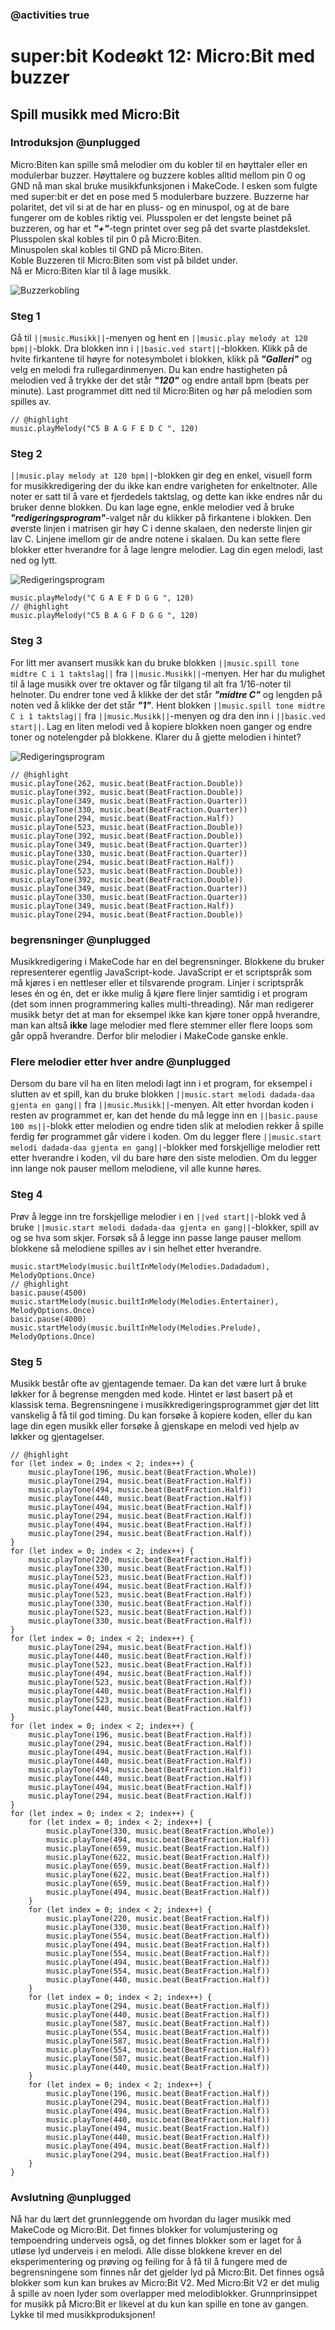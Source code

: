 ### @activities true

# super:bit Kodeøkt 12: Micro:Bit med buzzer
## Spill musikk med Micro:Bit
### Introduksjon @unplugged

Micro:Biten kan spille små melodier om du kobler til en høyttaler eller en modulerbar buzzer.
Høyttalere og buzzere kobles alltid mellom pin 0 og GND nå man skal bruke musikkfunksjonen i MakeCode.
I esken som fulgte med super:bit er det en pose med 5 modulerbare buzzere.
Buzzerne har polaritet, det vil si at de har en pluss- og en minuspol, og at de bare fungerer om de kobles riktig vei.
Plusspolen er det lengste beinet på buzzeren, og har et ***"+"***-tegn printet over seg på det svarte plastdekslet.<br>
Plusspolen skal kobles til pin 0 på Micro:Biten.<br>
Minuspolen skal kobles til GND på Micro:Biten.<br>
Koble Buzzeren til Micro:Biten som vist på bildet under.<br>
Nå er Micro:Biten klar til å lage musikk.

![Buzzerkobling](https://raw.githubusercontent.com/Yngel72/Superbit/master/static/Buzzerkobling2.jpg)

### Steg 1

Gå til ``||music.Musikk||``-menyen og hent en ``||music.play melody at 120 bpm||``-blokk.
Dra blokken inn i ``||basic.ved start||``-blokken.
Klikk på de hvite firkantene til høyre for notesymbolet i blokken, klikk på ***"Galleri"*** og velg en melodi fra rullegardinmenyen.
Du kan endre hastigheten på melodien ved å trykke der det står ***"120"*** og endre antall bpm (beats per minute).
Last programmet ditt ned til Micro:Biten og hør på melodien som spilles av.

```blocks
// @highlight
music.playMelody("C5 B A G F E D C ", 120)
```

### Steg 2

``||music.play melody at 120 bpm||``-blokken gir deg en enkel, visuell form for musikkredigering der du ikke kan endre varigheten for enkeltnoter.
Alle noter er satt til å vare et fjerdedels taktslag, og dette kan ikke endres når du bruker denne blokken.
Du kan lage egne, enkle melodier ved å bruke ***"redigeringsprogram"***-valget når du klikker på firkantene i blokken.
Den øverste linjen i matrisen gir høy C i denne skalaen, den nederste linjen gir lav C.
Linjene imellom gir de andre notene i skalaen.
Du kan sette flere blokker etter hverandre for å lage lengre melodier.
Lag din egen melodi, last ned og lytt.

![Redigeringsprogram](https://raw.githubusercontent.com/Yngel72/Superbit/master/static/Musikkeditor1.jpg)

```blocks
music.playMelody("C G A E F D G G ", 120)
// @highlight
music.playMelody("C5 B A G F D G G ", 120)
```

### Steg 3

For litt mer avansert musikk kan du bruke blokken ``||music.spill tone midtre C i 1 taktslag||`` fra ``||music.Musikk||``-menyen.
Her har du mulighet til å lage musikk over tre oktaver og får tilgang til alt fra 1/16-noter til helnoter.
Du endrer tone ved å klikke der det står ***"midtre C"*** og lengden på noten ved å klikke der det står ***"1"***.
Hent blokken ``||music.spill tone midtre C i 1 taktslag||`` fra ``||music.Musikk||``-menyen og dra den inn i ``||basic.ved start||``.
Lag en liten melodi ved å kopiere blokken noen ganger og endre toner og notelengder på blokkene.
Klarer du å gjette melodien i hintet?

![Redigeringsprogram](https://raw.githubusercontent.com/Yngel72/Superbit/master/static/Musikkeditor2.jpg)

```blocks
// @highlight
music.playTone(262, music.beat(BeatFraction.Double))
music.playTone(392, music.beat(BeatFraction.Double))
music.playTone(349, music.beat(BeatFraction.Quarter))
music.playTone(330, music.beat(BeatFraction.Quarter))
music.playTone(294, music.beat(BeatFraction.Half))
music.playTone(523, music.beat(BeatFraction.Double))
music.playTone(392, music.beat(BeatFraction.Double))
music.playTone(349, music.beat(BeatFraction.Quarter))
music.playTone(330, music.beat(BeatFraction.Quarter))
music.playTone(294, music.beat(BeatFraction.Half))
music.playTone(523, music.beat(BeatFraction.Double))
music.playTone(392, music.beat(BeatFraction.Double))
music.playTone(349, music.beat(BeatFraction.Quarter))
music.playTone(330, music.beat(BeatFraction.Quarter))
music.playTone(349, music.beat(BeatFraction.Half))
music.playTone(294, music.beat(BeatFraction.Double))
```

### begrensninger @unplugged

Musikkredigering i MakeCode har en del begrensninger.
Blokkene du bruker representerer egentlig JavaScript-kode.
JavaScript er et scriptspråk som må kjøres i en nettleser eller et tilsvarende program.
Linjer i scriptspråk leses én og én, det er ikke mulig å kjøre flere linjer samtidig i et program (det som innen programmering kalles multi-threading).
Når man redigerer musikk betyr det at man for eksempel ikke kan kjøre toner oppå hverandre, man kan altså **ikke** lage melodier med flere stemmer eller flere loops som går oppå hverandre.
Derfor blir melodier i MakeCode ganske enkle.

### Flere melodier etter hver andre @unplugged

Dersom du bare vil ha en liten melodi lagt inn i et program, for eksempel i slutten av et spill, kan du bruke blokken ``||music.start melodi dadada-daa gjenta en gang||`` fra ``||music.Musikk||``-menyen.
Alt etter hvordan koden i resten av programmet er, kan det hende du må legge inn en ``||basic.pause 100 ms||``-blokk etter melodien og endre tiden slik at melodien rekker å spille ferdig før programmet går videre i koden.
Om du legger flere ``||music.start melodi dadada-daa gjenta en gang||``-blokker med forskjellige melodier rett etter hverandre i koden, vil du bare høre den siste melodien.
Om du legger inn lange nok pauser mellom melodiene, vil alle kunne høres.

### Steg 4
Prøv å legge inn tre forskjellige melodier i en ``||ved start||``-blokk ved å bruke ``||music.start melodi dadada-daa gjenta en gang||``-blokker, spill av og se hva som skjer.
Forsøk så å legge inn passe lange pauser mellom blokkene så melodiene spilles av i sin helhet etter hverandre.

```blocks
music.startMelody(music.builtInMelody(Melodies.Dadadadum), MelodyOptions.Once)
// @highlight
basic.pause(4500)
music.startMelody(music.builtInMelody(Melodies.Entertainer), MelodyOptions.Once)
basic.pause(4000)
music.startMelody(music.builtInMelody(Melodies.Prelude), MelodyOptions.Once)
```

### Steg 5

Musikk består ofte av gjentagende temaer.
Da kan det være lurt å bruke løkker for å begrense mengden med kode.
Hintet er løst basert på et klassisk tema.
Begrensningene i musikkredigeringsprogrammet gjør det litt vanskelig å få til god timing.
Du kan forsøke å kopiere koden, eller du kan lage din egen musikk eller forsøke å gjenskape en melodi ved hjelp av løkker og gjentagelser.

```blocks
// @highlight
for (let index = 0; index < 2; index++) {
    music.playTone(196, music.beat(BeatFraction.Whole))
    music.playTone(294, music.beat(BeatFraction.Half))
    music.playTone(494, music.beat(BeatFraction.Half))
    music.playTone(440, music.beat(BeatFraction.Half))
    music.playTone(494, music.beat(BeatFraction.Half))
    music.playTone(294, music.beat(BeatFraction.Half))
    music.playTone(494, music.beat(BeatFraction.Half))
    music.playTone(294, music.beat(BeatFraction.Half))
}
for (let index = 0; index < 2; index++) {
    music.playTone(220, music.beat(BeatFraction.Half))
    music.playTone(330, music.beat(BeatFraction.Half))
    music.playTone(523, music.beat(BeatFraction.Half))
    music.playTone(494, music.beat(BeatFraction.Half))
    music.playTone(523, music.beat(BeatFraction.Half))
    music.playTone(330, music.beat(BeatFraction.Half))
    music.playTone(523, music.beat(BeatFraction.Half))
    music.playTone(330, music.beat(BeatFraction.Half))
}
for (let index = 0; index < 2; index++) {
    music.playTone(294, music.beat(BeatFraction.Half))
    music.playTone(440, music.beat(BeatFraction.Half))
    music.playTone(523, music.beat(BeatFraction.Half))
    music.playTone(494, music.beat(BeatFraction.Half))
    music.playTone(523, music.beat(BeatFraction.Half))
    music.playTone(440, music.beat(BeatFraction.Half))
    music.playTone(523, music.beat(BeatFraction.Half))
    music.playTone(440, music.beat(BeatFraction.Half))
}
for (let index = 0; index < 2; index++) {
    music.playTone(196, music.beat(BeatFraction.Half))
    music.playTone(294, music.beat(BeatFraction.Half))
    music.playTone(494, music.beat(BeatFraction.Half))
    music.playTone(440, music.beat(BeatFraction.Half))
    music.playTone(494, music.beat(BeatFraction.Half))
    music.playTone(440, music.beat(BeatFraction.Half))
    music.playTone(494, music.beat(BeatFraction.Half))
    music.playTone(294, music.beat(BeatFraction.Half))
}
for (let index = 0; index < 2; index++) {
    for (let index = 0; index < 2; index++) {
        music.playTone(330, music.beat(BeatFraction.Whole))
        music.playTone(494, music.beat(BeatFraction.Half))
        music.playTone(659, music.beat(BeatFraction.Half))
        music.playTone(622, music.beat(BeatFraction.Half))
        music.playTone(659, music.beat(BeatFraction.Half))
        music.playTone(622, music.beat(BeatFraction.Half))
        music.playTone(659, music.beat(BeatFraction.Half))
        music.playTone(494, music.beat(BeatFraction.Half))
    }
    for (let index = 0; index < 2; index++) {
        music.playTone(220, music.beat(BeatFraction.Half))
        music.playTone(330, music.beat(BeatFraction.Half))
        music.playTone(554, music.beat(BeatFraction.Half))
        music.playTone(494, music.beat(BeatFraction.Half))
        music.playTone(554, music.beat(BeatFraction.Half))
        music.playTone(494, music.beat(BeatFraction.Half))
        music.playTone(554, music.beat(BeatFraction.Half))
        music.playTone(440, music.beat(BeatFraction.Half))
    }
    for (let index = 0; index < 2; index++) {
        music.playTone(294, music.beat(BeatFraction.Half))
        music.playTone(440, music.beat(BeatFraction.Half))
        music.playTone(587, music.beat(BeatFraction.Half))
        music.playTone(554, music.beat(BeatFraction.Half))
        music.playTone(587, music.beat(BeatFraction.Half))
        music.playTone(554, music.beat(BeatFraction.Half))
        music.playTone(587, music.beat(BeatFraction.Half))
        music.playTone(440, music.beat(BeatFraction.Half))
    }
    for (let index = 0; index < 2; index++) {
        music.playTone(196, music.beat(BeatFraction.Half))
        music.playTone(294, music.beat(BeatFraction.Half))
        music.playTone(494, music.beat(BeatFraction.Half))
        music.playTone(440, music.beat(BeatFraction.Half))
        music.playTone(494, music.beat(BeatFraction.Half))
        music.playTone(440, music.beat(BeatFraction.Half))
        music.playTone(494, music.beat(BeatFraction.Half))
        music.playTone(294, music.beat(BeatFraction.Half))
    }
}

```


### Avslutning @unplugged

Nå har du lært det grunnleggende om hvordan du lager musikk med MakeCode og Micro:Bit.
Det finnes blokker for volumjustering og tempoendring underveis også, og det finnes blokker som er laget for å utløse lyd underveis i en melodi.
Alle disse blokkene krever en del eksperimentering og prøving og feiling for å få til å fungere med de begrensningene som finnes når det gjelder lyd på Micro:Bit.
Det finnes også blokker som kun kan brukes av Micro:Bit V2.
Med Micro:Bit V2 er det mulig å spille av noen lyder som overlapper med melodiblokker.
Grunnprinsippet for musikk på Micro:Bit er likevel at du kun kan spille en tone av gangen.
Lykke til med musikkproduksjonen!


<script src="https://makecode.com/gh-pages-embed.js"></script><script>makeCodeRender("{{ site.makecode.home_url }}", "{{ site.github.owner_name }}/{{ site.github.repository_name }}");</script>
